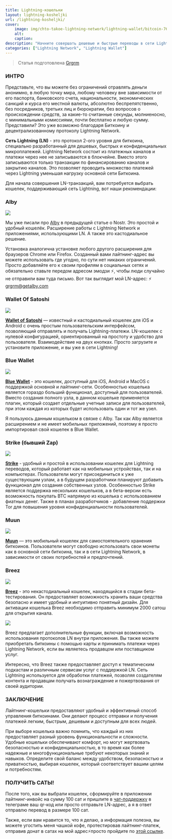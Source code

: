```yaml
---
title: Lightning-кошельки
layout: lightning-kosheljki
url: /lightning-kosheljki/
cover:
    image: img/chto-takoe-lightning-network/lightning-wallet/bitcoin-7678816_1280.jpg
    alt: 
    caption: 
description: "Начните совершать дешевые и быстрые переводы в сети Lightning, найдите свой LN-кошелек и получите сразу свои первые саты от нас."
categories: ["Lightning Network", "Lightning Wallet"]
---
```


> Статья подготовлена [Grgrm](https://iris.to/npub1qzr3j58q0gwfhqdj33pc8wtfaj9ffn7nrdt6p7p7tvn0qrf7e0wsggv43p "Nostr")

### <h3>ИНТРО</h3>

Представьте, что вы можете без ограничений отравлять деньги анонимно, в любую точку мира, любому человеку вне зависимости от его паспорта, банковского счета, национальности, экономических санкций и курса его местной валюты, абсолютно беспрепятственно, без посредников, третьих лиц и бюрократии, без вопросов о происхождении средств, за какие-то считанные секунды, молниеносно, с минимальными комиссиями, почти бесплатно и любую сумму. Представили? Это уже возможно благодаря Биткоину и децентрализованному протоколу Lightning Network.

**Сеть Lightning (LN)** - это протокол 2-ого уровня для биткоина, специально разработанный для дешевых, быстрых и конфиденциальных микроплатежей. Lightning Network состоит из платежных каналов и платежи через нее не записываются в блокчейне. Вместо этого записываются только транзакции по финансированию каналов и закрытию каналов. Это позволяет проводить множество платежей через Lightning уменьшая нагрузку основной сети Биткоина.

Для начала совершения LN-транзакций, вам потребуется выбрать кошелек, поддерживающий сеть Lightning, вот наши рекомендации:

### <h3>Alby</h3>

![](/img/chto-takoe-lightning-network/lightning-wallet/logo-black.svg "")

Мы уже писали про [Alby](https://getalby.com/) в предыдущей статье о Nostr. Это простой и удобный кошелёк. Расширение работы с Lightning Network и приложениями, использующими LN. А также это кастодиальное решение.

Установка аналогична установке любого другого расширения для браузеров Chrome или Firefox. Созданный вами лайтнинг-адрес вы можете использовать где угодно, по сути нет никаких ограничений. Просто добавляйте его к своим профилям в социальных сетях и обязательно ставьте передом адресом эмодзи ⚡️, чтобы люди случайно не отправили вам туда письмо.
Вот так выглядит мой LN-адрес: ⚡️ grgrm@getalby.com

### <h3>Wallet Of Satoshi</h3>

![](/img/chto-takoe-lightning-network/lightning-wallet/771e2f9147.png "")

**[Wallet of Satoshi](https://www.walletofsatoshi.com/)** — известный и кастодиальный кошелек для iOS и Android с очень простым пользовательским интерфейсом, позволяющий отправлять и получать Lightning-платежи.
LN-кошелек с нулевой конфигурацией, ориентированный на простоту и удобство для пользователя. Взаимодействие на двух кнопках. Просто загрузите и установите приложение, и вы уже в сети Lightning!

### <h3>Blue Wallet</h3>

![](/img/chto-takoe-lightning-network/lightning-wallet/dbd08425e8.png "")

**[Blue Wallet](https://bluewallet.io/)** - это кошелек, доступный для iOS, Android и MacOS с поддержкой основной и лайтнинг-сети. Особенностью кошелька является гораздо больший функционал, доступный для пользователей. Вместо создания полного узла, в данном кошельке применяется плагин, который создает отдельные учетные записи для пользователей, при этом каждая из которых будет использовать один и тот же узел.

Я пользуюсь данным кошельком в связке с Alby. Так как Alby является расширением и не имеет мобильных приложений, поэтому я просто импортировал свой кошелек в Blue Wallet.

### <h3>Strike (бывший Zap)</h3>

![](/img/chto-takoe-lightning-network/lightning-wallet/35e37c14e2.png "")

**[Strike](https://strike.me/)** - удобный и простой в использовании кошелек для Lightning переводов, который работает как на мобильных устройствах, так и на компьютерах. Пользователи могут присоединиться к уже существующим узлам, а в будущем разработчики планируют добавить функционал для создания собственных узлов. Особенностью Strike является поддержка нескольких кошельков, а в бета-версии есть возможность покупать BTC напрямую из кошелька с использованием фиатных денег. Также в планах разработчиков - добавление поддержки Tor для повышения уровня конфиденциальности пользователей.

### <h3>Muun</h3>

![](/img/chto-takoe-lightning-network/lightning-wallet/e0a745aad2.png "")

**[Muun](https://muun.com/)** — это мобильный кошелек для самостоятельного хранения биткоинов. Пользователи могут свободно использовать свои монеты как в основной сети биткоина, так и в сети Lightning Network, в зависимости от своих потребностей и предпочтений.

### <h3>Breez</h3>

![](/img/chto-takoe-lightning-network/lightning-wallet/fc99d96ee6.png "")

**[Breez](https://breez.technology/)** - это некастодиальный кошелек, находящийся в стадии бета-тестирования. Он предоставляет возможность хранить ваши средства безопасно и имеет удобный и интуитивно понятный дизайн. Для активации кошелька Breez необходимо отправить минимум 2000 сатош для открытия канала.

![](/img/chto-takoe-lightning-network/lightning-wallet/cc2bdc819e.png "")

Breez предлагает дополнительные функции, включая возможность использования протоколов LN внутри приложения. Вы также можете приобретать биткоины с помощью карты и принимать платежи через Lightning Network, если вы являетесь продавцом или поставщиком услуг.

Интересно, что Breez также предоставляет доступ к тематическим подкастам и различным сервисам услуг с поддержкой LN. Сеть Lightning используется для обработки платежей, позволяя создателям контента и продавцам получать вознаграждение и пожертвования от своей аудитории.

### <h3>ЗАКЛЮЧЕНИЕ</h3>

Лайтнинг-кошельки предоставляют удобный и эффективный способ управления биткоинами. Они делают процесс отправки и получения платежей легким, быстрым, дешевым и доступным для всех людей.

При выборе кошелька важно помнить, что каждый из них предоставляет разный уровень функциональности и сложности. Удобные кошельки обеспечивают комфорт, но могут жертвовать безопасностью и конфиденциальностью, в то время как более надежные и многофункциональные требуют некоторых знаний и навыков. Определите свой баланс между удобством, безопасностью и приватностью, выбирая кошелек, который соответствует вашим целям и потребностям.

### <h3>ПОЛУЧИТЬ САТЫ!</h3>

После того, как вы выбрали кошелек, сформируйте в приложении лайтнинг-инвойс на сумму 100 сат и пришлите в [чат-поддержку](https://t.me/rakeinsupport_bot) в телеграме ваш qr-код или просто отправьте LN-aдрес, а я в ответ отправлю перевод в размере 100 сат.

Также, если вам нравится то, что я делаю, а информация полезна, вы можете угостить меня чашкой кофе, протестировав лайтнинг-платеж, отправив донат в сатах на мой адрес⚡️просто пройдите по [этой ссылке](https://getalby.com/p/grgrm).
